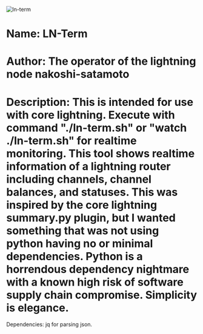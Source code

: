 ![ln-term](https://github.com/nakoshi-satamoto/ln-term/assets/161100720/8e40893b-fb84-4b01-9b07-edef3f31c33a)

# Name: LN-Term
# Author: The operator of the lightning node nakoshi-satamoto

# Description: This is intended for use with core lightning. Execute with command "./ln-term.sh" or "watch ./ln-term.sh" for realtime monitoring. This tool shows realtime information of a lightning router including channels, channel balances, and statuses. This was inspired by the core lightning summary.py plugin, but I wanted something that was not using python having no or minimal dependencies. Python is a horrendous dependency nightmare with a known high risk of software supply chain compromise. Simplicity is elegance.

Dependencies: jq for parsing json.
